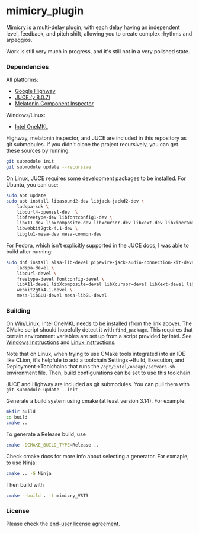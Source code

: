 # mimicry_plugin

Mimicry is a multi-delay plugin, with each delay having an independent
level, feedback, and pitch shift, allowing you to create complex rhythms
and arpeggios.


Work is still very much in progress, and it's still not in a very polished state.


### Dependencies

All platforms:
- [Google Highway](https://github.com/google/highway)
- [JUCE (v 8.0.7)](https://github.com/juce-framework/JUCE)
- [Melatonin Component Inspector](https://github.com/sudara/melatonin_inspector)

Windows/Linux:
- [Intel OneMKL](https://www.intel.com/content/www/us/en/developer/tools/oneapi/onemkl-download.html)


Highway, melatonin inspector, and JUCE are included in this repository as git submobules.
If you didn't clone the project recursively, you can get these sources by running: 
```bash
git submodule init
git submodule update --recursive
```


On Linux, JUCE requires some development packages to be installed.
For Ubuntu, you can use:
```bash
sudo apt update
sudo apt install libasound2-dev libjack-jackd2-dev \
    ladspa-sdk \
    libcurl4-openssl-dev  \
    libfreetype-dev libfontconfig1-dev \
    libx11-dev libxcomposite-dev libxcursor-dev libxext-dev libxinerama-dev libxrandr-dev libxrender-dev \
    libwebkit2gtk-4.1-dev \
    libglu1-mesa-dev mesa-common-dev
```

For Fedora, which isn't explicitly supported in the JUCE docs, I was able to build after running:
```bash
sudo dnf install alsa-lib-devel pipewire-jack-audio-connection-kit-devel \
    ladspa-devel \
    libcurl-devel \
    freetype-devel fontconfig-devel \
    libX11-devel libXcomposite-devel libXcursor-devel libXext-devel libXinerama-devel libXrandr-devel libXrender-devel \
    webkit2gtk4.1-devel \
    mesa-libGLU-devel mesa-libGL-devel
```


### Building

On Win/Linux, Intel OneMKL needs to be installed (from the link above).
The CMake script should hopefully detect it with `find_package`.
This requires that certain environment variables are set up
from a script provided by intel. 
See [Windows Instructions](https://www.intel.com/content/www/us/en/docs/oneapi/programming-guide/2024-2/use-the-setvars-and-oneapi-vars-scripts-with-linux.html)
and  [Linux instructions](https://www.intel.com/content/www/us/en/docs/oneapi/programming-guide/2024-2/use-the-setvars-and-oneapi-vars-scripts-with-linux.html).

Note that on Linux, when trying to use CMake tools integrated into an IDE like CLion,
it's helpfule to add a toolchain Settings->Build, Execution, and Deployment->Toolchains
that runs the `/opt/intel/oneapi/setvars.sh` environment file.
Then, build configurations can be set to use this toolchain.

JUCE and Highway are included as git submodules. 
You can pull them with
`git submodule update --init`



Generate a build system using cmake (at least version 3.14). 
For example:
```bash
mkdir build
cd build
cmake ..

```

To generate a Release build, use 
```bash
cmake -DCMAKE_BUILD_TYPE=Release ..
```

Check cmake docs for more info about selecting a generator.
For exmaple, to use Ninja:
```bash
cmake .. -G Ninja
```

Then build with
```bash
cmake --build . -t mimicry_VST3
```

### License
Please check the [end-user license agreement](EULA.txt).
